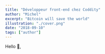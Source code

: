 ```yaml
---
title: "Développeur front-end chez Coddity"
author: "Michel"
excerpt: "Bitcoin will save the world"
illustration: "./cover.png"
date: "2018-09-10"
tags: ["author"]
---
```

Hello 🖖,  

